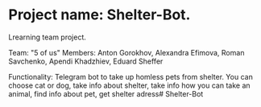 # Project name: Shelter-Bot.

Lrearning team project.

Team: "5 of us"
Members: Anton Gorokhov, Alexandra Efimova, Roman Savchenko, Apendi Khadzhiev, Eduard Sheffer

Functionality: Telegram bot to take up homless pets from shelter. You can choose cat or dog, take info about shelter, take info how you can take an animal, find info about pet, get shelter adress# Shelter-Bot


